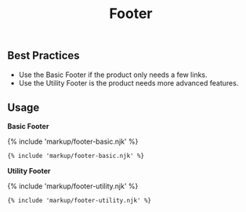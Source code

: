 ﻿---
title: Footer
summary: Footers contain links and other useful information at the bottom of a page.
tags: components, footers
layout: guide
eleventyNavigation:
  key: Footer
  parent: Components
  order: 170
  excerpt: Footers contain links and other useful information at the bottom of a page.
  img: /img/illustrations/illus-footers.svg
---

## Best Practices

- Use the Basic Footer if the product only needs a few links.
- Use the Utility Footer is the product needs more advanced features.

## Usage

**Basic Footer**

{% include 'markup/footer-basic.njk' %}

```html
{% include 'markup/footer-basic.njk' %}
```

**Utility Footer**

{% include 'markup/footer-utility.njk' %}

```html
{% include 'markup/footer-utility.njk' %}
```
